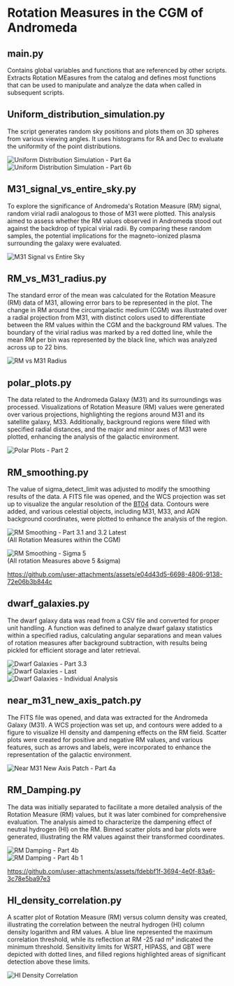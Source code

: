 # Rotation Measures in the CGM of Andromeda

## main.py
Contains global variables and functions that are referenced by other scripts. Extracts Rotation MEasures from the catalog and defines most functions that can be used to manipulate and analyze the data when called in subsequent scripts.

## Uniform_distribution_simulation.py
The script generates random sky positions and plots them on 3D spheres from various viewing angles. It uses histograms for RA and Dec to evaluate the uniformity of the point distributions.

![Uniform Distribution Simulation - Part 6a](./IMGs/part_6_a.png)  
![Uniform Distribution Simulation - Part 6b](./IMGs/part_6_b.png)  

## M31_signal_vs_entire_sky.py
To explore the significance of Andromeda's Rotation Measure (RM) signal, random virial radii analogous to those of M31 were plotted. This analysis aimed to assess whether the RM values observed in Andromeda stood out against the backdrop of typical virial radii. By comparing these random samples, the potential implications for the magneto-ionized plasma surrounding the galaxy were evaluated.

![M31 Signal vs Entire Sky](./IMGs/8000_patches.png)  

## RM_vs_M31_radius.py
The standard error of the mean was calculated for the Rotation Measure (RM) data of M31, allowing error bars to be represented in the plot. The change in RM around the circumgalactic medium (CGM) was illustrated over a radial projection from M31, with distinct colors used to differentiate between the RM values within the CGM and the background RM values. The boundary of the virial radius was marked by a red dotted line, while the mean RM per bin was represented by the black line, which was analyzed across up to 22 bins.

![RM vs M31 Radius](./IMGs/Part_1.png)  

## polar_plots.py
The data related to the Andromeda Galaxy (M31) and its surroundings was processed. Visualizations of Rotation Measure (RM) values were generated over various projections, highlighting the regions around M31 and its satellite galaxy, M33. Additionally, background regions were filled with specified radial distances, and the major and minor axes of M31 were plotted, enhancing the analysis of the galactic environment.

![Polar Plots - Part 2](./IMGs/Part_2.png)  

## RM_smoothing.py
The value of sigma_detect_limit was adjusted to modify the smoothing results of the data. A FITS file was opened, and the WCS projection was set up to visualize the angular resolution of the [BT04](https://www.aanda.org/articles/aa/abs/2004/14/aa0423/aa0423.html) data. Contours were added, and various celestial objects, including M31, M33, and AGN background coordinates, were plotted to enhance the analysis of the region.

![RM Smoothing - Part 3.1 and 3.2 Latest](./IMGs/Part_3.1_3.2_newest.png)  
(All Rotation Measures within the CGM)

![RM Smoothing - Sigma 5](./IMGs/Part_3.1_3.2_sigma_5.png)  
(All rotation Measures above 5 &sigma)

https://github.com/user-attachments/assets/e04d43d5-6698-4806-9138-72e06b3b844c


## dwarf_galaxies.py
The dwarf galaxy data was read from a CSV file and converted for proper unit handling. A function was defined to analyze dwarf galaxy statistics within a specified radius, calculating angular separations and mean values of rotation measures after background subtraction, with results being pickled for efficient storage and later retrieval.

![Dwarf Galaxies - Part 3.3](./IMGs/Part_3.3_3.png)  
![Dwarf Galaxies - Last](./IMGs/Part_3.3_last.png)  
![Dwarf Galaxies - Individual Analysis](./IMGs/individual_dwarf_anal.png)  

## near_m31_new_axis_patch.py
The FITS file was opened, and data was extracted for the Andromeda Galaxy (M31). A WCS projection was set up, and contours were added to a figure to visualize HI density and dampening effects on the RM field. Scatter plots were created for positive and negative RM values, and various features, such as arrows and labels, were incorporated to enhance the representation of the galactic environment.

![Near M31 New Axis Patch - Part 4a](./IMGs/Part_4a.png)  

## RM_Damping.py
The data was initially separated to facilitate a more detailed analysis of the Rotation Measure (RM) values, but it was later combined for comprehensive evaluation. The analysis aimed to characterize the dampening effect of neutral hydrogen (HI) on the RM. Binned scatter plots and bar plots were generated, illustrating the RM values against their transformed coordinates.

![RM Damping - Part 4b](./IMGs/Part_4b.png)  
![RM Damping - Part 4b 1](./IMGs/Part_4b_1.png)  


https://github.com/user-attachments/assets/fdebbf1f-3694-4e0f-83a6-3c78e5ba97e3


## HI_density_correlation.py
A scatter plot of Rotation Measure (RM) versus column density was created, illustrating the correlation between the neutral hydrogen (HI) column density logarithm and RM values. A blue line represented the maximum correlation threshold, while its reflection at RM -25 rad m² indicated the minimum threshold. Sensitivity limits for WSRT, HIPASS, and GBT were depicted with dotted lines, and filled regions highlighted areas of significant detection above these limits.

![HI Density Correlation](./IMGs/Part_5.png)  
